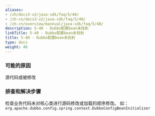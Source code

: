 ```yaml
---
aliases:
- /zh/docs3-v2/java-sdk/faq/5/40/
- /zh-cn/docs3-v2/java-sdk/faq/5/40/
- /zh-cn/overview/mannual/java-sdk/faq/5/40/
description: 5-40 - Dubbo配置bean未找到
linkTitle: 5-40 - Dubbo配置bean未找到
title: 5-40 - Dubbo配置bean未找到
type: docs
weight: 40
---
```







### 可能的原因

源代码或被修改

### 排查和解决步骤

检查业务代码未对核心类进行源码修改或加载的顺序修改。
如：`org.apache.dubbo.config.spring.context.DubboConfigBeanInitializer`
